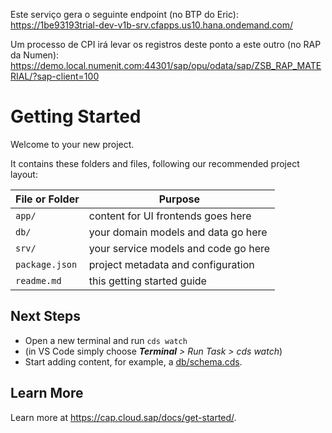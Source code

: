 Este serviço gera o seguinte endpoint (no BTP do Eric):
https://1be93193trial-dev-v1b-srv.cfapps.us10.hana.ondemand.com/

Um processo de CPI irá levar os registros deste ponto a este outro (no RAP da Numen):
https://demo.local.numenit.com:44301/sap/opu/odata/sap/ZSB_RAP_MATERIAL/?sap-client=100


# Getting Started

Welcome to your new project.

It contains these folders and files, following our recommended project layout:

File or Folder | Purpose
---------|----------
`app/` | content for UI frontends goes here
`db/` | your domain models and data go here
`srv/` | your service models and code go here
`package.json` | project metadata and configuration
`readme.md` | this getting started guide


## Next Steps

- Open a new terminal and run `cds watch` 
- (in VS Code simply choose _**Terminal** > Run Task > cds watch_)
- Start adding content, for example, a [db/schema.cds](db/schema.cds).


## Learn More

Learn more at https://cap.cloud.sap/docs/get-started/.
